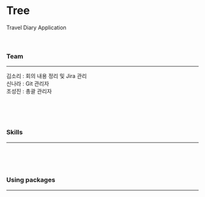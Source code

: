 # Tree
Travel Diary Application 
<br><br><br>


### Team
<hr>
김소리 : 회의 내용 정리 및 Jira 관리
<br>
신나라 : Git 관리자
<br>
조성진 : 총괄 관리자


<br><br><br>
### Skills
<hr>

<br><br><br>
### Using packages
<hr>
